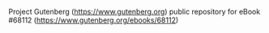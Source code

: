 Project Gutenberg (https://www.gutenberg.org) public repository for
eBook #68112 (https://www.gutenberg.org/ebooks/68112)
